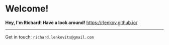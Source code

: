 # Welcome!

**Hey, I'm Richard! Have a look around!**
https://rlenkov.github.io/

___

Get in touch: `richard.lenkovits@gmail.com`